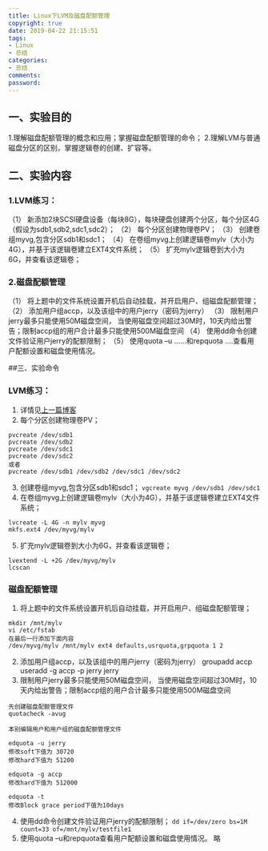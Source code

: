 ```yaml
---
title: Linux下LVM及磁盘配额管理
copyright: true
date: 2019-04-22 21:15:51
tags:
- Linux
- 总结
categories:
- 总结
comments:
password:
---
```


## 一、实验目的
1.理解磁盘配额管理的概念和应用；掌握磁盘配额管理的命令；
2.理解LVM与普通磁盘分区的区别，掌握逻辑卷的创建、扩容等。
## 二、实验内容
### 1.LVM练习：
（1）	新添加2块SCSI硬盘设备（每块8G），每块硬盘创建两个分区，每个分区4G（假设为sdb1,sdb2,sdc1,sdc2）；
（2）	每个分区创建物理卷PV；
（3）	创建卷组myvg,包含分区sdb1和sdc1；
（4）	在卷组myvg上创建逻辑卷mylv（大小为4G），并基于该逻辑卷建立EXT4文件系统；
（5）	扩充mylv逻辑卷到大小为6G，并查看该逻辑卷；
### 2.磁盘配额管理
（1）	将上题中的文件系统设置开机后自动挂载，并开启用户、组磁盘配额管理；
（2）	添加用户组accp，以及该组中的用户jerry（密码为jerry）
（3）	限制用户jerry最多只能使用50M磁盘空间， 当使用磁盘空间超过30M时，10天内给出警告；限制accp组的用户合计最多只能使用500M磁盘空间 
（4）	使用dd命令创建文件验证用户jerry的配额限制；
（5）	使用quota –u ……和repquota ….查看用户配额设置和磁盘使用情况。

##三、实验命令
### LVM练习：
1. 详情见[上一篇博客](https://sxz799.ml/2019/04/15/Linux%E4%B8%8B%E7%A3%81%E7%9B%98%E5%88%86%E5%8C%BA%E6%A0%BC%E5%BC%8F%E5%8C%96/)
2. 每个分区创建物理卷PV；
```
pvcreate /dev/sdb1
pvcreate /dev/sdb2
pvcreate /dev/sdc1
pvcreate /dev/sdc2
或者
pvcreate /dev/sdb1 /dev/sdb2 /dev/sdc1 /dev/sdc2
```
3. 创建卷组myvg,包含分区sdb1和sdc1；
`vgcreate myvg /dev/sdb1 /dev/sdc1`
4. 在卷组myvg上创建逻辑卷mylv（大小为4G），并基于该逻辑卷建立EXT4文件系统；
```
lvcreate -L 4G -n mylv myvg
mkfs.ext4 /dev/myvg/mylv
```
5. 扩充mylv逻辑卷到大小为6G，并查看该逻辑卷；
```
lvextend -L +2G /dev/myvg/mylv
lcscan
```

### 磁盘配额管理
1. 将上题中的文件系统设置开机后自动挂载，并开启用户、组磁盘配额管理；
```
mkdir /mnt/mylv
vi /etc/fstab
在最后一行添加下面内容
/dev/myvg/mylv /mnt/mylv ext4 defaults,usrquota,grpquota 1 2
```
2. 添加用户组accp，以及该组中的用户jerry（密码为jerry）
groupadd accp
useradd -g accp -p jerry jerry
3. 限制用户jerry最多只能使用50M磁盘空间， 当使用磁盘空间超过30M时，10天内给出警告；限制accp组的用户合计最多只能使用500M磁盘空间 
```
先创建磁盘配额管理文件
quotacheck -avug

本别编辑用户和用户组的磁盘配额管理文件

edquota -u jerry
修改soft下值为 30720
修改hard下值为 51200

edquota -g accp
修改hard下值为 512000

edquota -t
修改Block grace period下值为10days

```
4. 使用dd命令创建文件验证用户jerry的配额限制；
`dd if=/dev/zero bs=1M count=33 of=/mnt/mylv/testfile1`
5. 使用quota –u和repquota查看用户配额设置和磁盘使用情况。
略




































